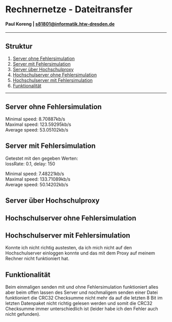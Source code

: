 # Rechnernetze - Dateitransfer

#### Paul Koreng | s81801@informatik.htw-dresden.de
---

## Struktur
1. [Server ohne Fehlersimulation](#Server-ohne-Fehlersimulation)
2. [Server mit Fehlersimulation](#Server-mit-Fehlersimulation)
3. [Server über Hochschulproxy](#Server-über-Hochschulproxy)
4. [Hochschulserver ohne Fehlersimulation](#Hochschulserver-ohne-Fehlersimulation)
5. [Hochschulserver mit Fehlersimulation](#Hochschulserver-mit-Fehlersimulation)
5. [Funktionalität](#Funktionalität)
---

## Server ohne Fehlersimulation
Minimal speed: 8.70887kb/s\
Maximal speed: 123.59295kb/s\
Average speed: 53.05102kb/s

## Server mit Fehlersimulation
Getestet mit den gegeben Werten:\
lossRate: 0.1, delay: 150

Minimal speed: 7.48221kb/s\
Maximal speed: 133.71089kb/s\
Average speed: 50.14202kb/s

## Server über Hochschulproxy
## Hochschulserver ohne Fehlersimulation
## Hochschulserver mit Fehlersimulation
Konnte ich nicht richtig austesten, da ich mich nicht auf den Hochschulserver einloggen konnte und das mit dem Proxy auf meinem Rechner nicht funktioniert hat.

## Funktionalität
Beim einmaligen senden mit und ohne Fehlersimulation funktioniert alles aber beim offen lassen des Server und nochmaligem senden einer Datei funktioniert die CRC32 Checksumme nicht mehr da auf die letzten 8 Bit im letzten Datenpaket nicht richtig gelesen werden und somit die CRC32 Checksumme immer unterschiedlich ist (leider habe ich den Fehler auch nicht gefunden).
